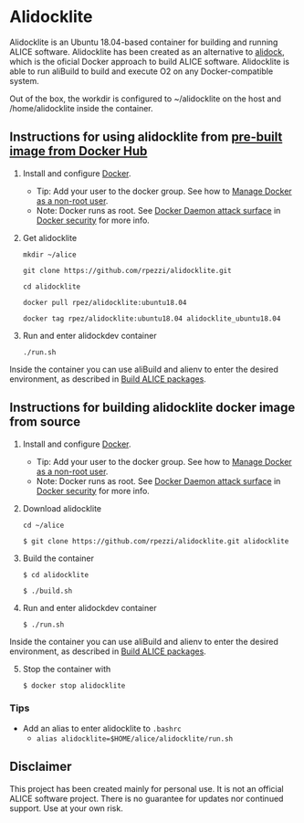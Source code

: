 # Alidocklite

Alidocklite is an Ubuntu 18.04-based container for building and running ALICE software. Alidocklite has been created as an alternative to [alidock](https://github.com/alidock/alidock/wiki), which is the oficial Docker approach to build ALICE software. Alidocklite is able to run aliBuild to build and execute O2 on any Docker-compatible system.

Out of the box, the workdir is configured to ~/alidocklite on the host and /home/alidocklite inside the container.

## Instructions for using alidocklite from [pre-built image from Docker Hub](https://hub.docker.com/r/rpez/alidocklite)

1. Install and configure [Docker](https://www.docker.com/community-edition).
    * Tip: Add your user to the docker group. See how to [Manage Docker as a non-root user](https://docs.docker.com/engine/installation/linux/linux-postinstall/#manage-docker-as-a-non-root-user).
    * Note: Docker runs as root. See [Docker Daemon attack surface](https://docs.docker.com/engine/security/security/#docker-daemon-attack-surface) in [Docker security](https://docs.docker.com/engine/security/security/) for more info.

2. Get alidocklite

    `mkdir ~/alice`

    `git clone https://github.com/rpezzi/alidocklite.git`

    `cd alidocklite`

    `docker pull rpez/alidocklite:ubuntu18.04`

    `docker tag rpez/alidocklite:ubuntu18.04 alidocklite_ubuntu18.04`

3. Run and enter alidockdev container

    `./run.sh`

  Inside the container you can use aliBuild and alienv to enter the desired environment, as described in [Build ALICE packages](https://alice-doc.github.io/alice-analysis-tutorial/building/build.html).  

## Instructions for building alidocklite docker image from source

1. Install and configure [Docker](https://www.docker.com/community-edition).
    * Tip: Add your user to the docker group. See how to [Manage Docker as a non-root user](https://docs.docker.com/engine/installation/linux/linux-postinstall/#manage-docker-as-a-non-root-user).
    * Note: Docker runs as root. See [Docker Daemon attack surface](https://docs.docker.com/engine/security/security/#docker-daemon-attack-surface) in [Docker security](https://docs.docker.com/engine/security/security/) for more info.

2. Download alidocklite

    `cd ~/alice`

    `$ git clone https://github.com/rpezzi/alidocklite.git alidocklite`

3. Build the container

    `$ cd alidocklite`

    `$ ./build.sh`

4. Run and enter alidockdev container

    `$ ./run.sh`

Inside the container you can use aliBuild and alienv to enter the desired environment, as described in [Build ALICE packages](https://alice-doc.github.io/alice-analysis-tutorial/building/build.html).  

5. Stop the container with

    `$ docker stop alidocklite`

### Tips

* Add an alias to enter alidocklite to `.bashrc`
  * `alias alidocklite=$HOME/alice/alidocklite/run.sh`

## Disclaimer

This project has been created mainly for personal use. It is not an official ALICE software project. There is no guarantee for updates nor continued support. Use at your own risk.
